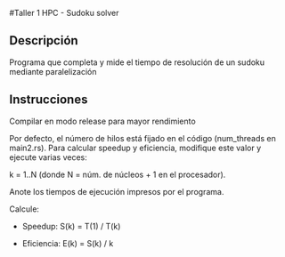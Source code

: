 #Taller 1 HPC - Sudoku solver

## Descripción
Programa que completa y mide el tiempo de resolución de un sudoku mediante paralelización

## Instrucciones
Compilar en modo release para mayor rendimiento

Por defecto, el número de hilos está fijado en el código (num_threads en main2.rs).
Para calcular speedup y eficiencia, modifique este valor y ejecute varias veces:

k = 1..N (donde N = núm. de núcleos + 1 en el procesador).

Anote los tiempos de ejecución impresos por el programa.

Calcule:

* Speedup: S(k) = T(1) / T(k)

* Eficiencia: E(k) = S(k) / k
